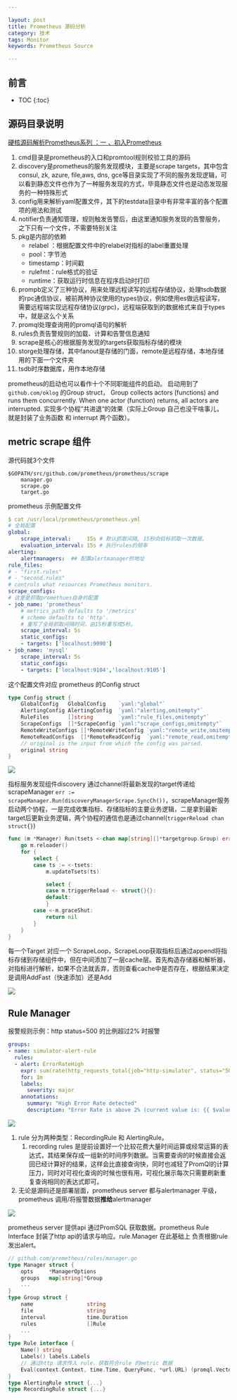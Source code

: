 ```yaml
---

layout: post
title: Prometheus 源码分析
category: 技术
tags: Monitor
keywords: Prometheus Source

---
```


## 前言

* TOC
{:toc}

## 源码目录说明

[硬核源码解析Prometheus系列 ：一 、初入Prometheus](https://mp.weixin.qq.com/s/JUBe3D_gIIoC1Wi-jMYJTw)

1. cmd目录是prometheus的入口和promtool规则校验工具的源码
2. discovery是prometheus的服务发现模块，主要是scrape targets，其中包含consul, zk, azure, file,aws, dns, gce等目录实现了不同的服务发现逻辑，可以看到静态文件也作为了一种服务发现的方式，毕竟静态文件也是动态发现服务的一种特殊形式
3. config用来解析yaml配置文件，其下的testdata目录中有非常丰富的各个配置项的用法和测试
4. notifier负责通知管理，规则触发告警后，由这里通知服务发现的告警服务，之下只有一个文件，不需要特别关注
5. pkg是内部的依赖
    - relabel ：根据配置文件中的relabel对指标的label重置处理 
    - pool：字节池
    - timestamp：时间戳
    - rulefmt：rule格式的验证
    - runtime：获取运行时信息在程序启动时打印
6. prompb定义了三种协议，用来处理远程读写的远程存储协议，处理tsdb数据的rpc通信协议，被前两种协议使用的types协议，例如使用es做远程读写，需要远程端实现远程存储协议(grpc)，远程端获取到的数据格式来自于types中，就是这么个关系
7. promql处理查询用的promql语句的解析
8. rules负责告警规则的加载、计算和告警信息通知
9. scrape是核心的根据服务发现的targets获取指标存储的模块
10. storge处理存储，其中fanout是存储的门面，remote是远程存储，本地存储用的下面一个文件夹
11. tsdb时序数据库，用作本地存储

prometheus的启动也可以看作十个不同职能组件的启动。 启动用到了 `github.com/oklog` 的Group struct， Group collects actors (functions) and runs them concurrently. When one actor (function) returns, all actors are interrupted. 实现多个协程”共进退“的效果（实际上Group 自己也没干啥事儿， 就是封装了业务函数 和 interrupt 两个函数）。

## metric scrape 组件

源代码就3个文件

```
$GOPATH/src/github.com/prometheus/prometheus/scrape
    manager.go
    scrape.go
    target.go
```

prometheus 示例配置文件

```yaml
$ cat /usr/local/prometheus/prometheus.yml
# 全局配置
global:
    scrape_interval:     15s # 默认抓取间隔, 15秒向目标抓取一次数据。
    evaluation_interval: 15s # 执行rules的频率
alerting:
    alertmanagers:  ## 配置alertmanager的地址
rule_files:
# - "first.rules"
# - "second.rules"
# controls what resources Prometheus monitors.
scrape_configs:
# 这里是抓取promethues自身的配置
- job_name: 'prometheus'
    # metrics_path defaults to '/metrics'
    # scheme defaults to 'http'.
    # 重写了全局抓取间隔时间，由15秒重写成5秒。
    scrape_interval: 5s
    static_configs:
    - targets: ['localhost:9090']
- job_name: 'mysql'
    scrape_interval: 5s
    static_configs:
    - targets: ['localhost:9104','localhost:9105']
```

这个配置文件对应 prometheus 的Config struct

```go
type Config struct {
	GlobalConfig   GlobalConfig    `yaml:"global"`
	AlertingConfig AlertingConfig  `yaml:"alerting,omitempty"`
	RuleFiles      []string        `yaml:"rule_files,omitempty"`
	ScrapeConfigs  []*ScrapeConfig `yaml:"scrape_configs,omitempty"`
	RemoteWriteConfigs []*RemoteWriteConfig `yaml:"remote_write,omitempty"`
	RemoteReadConfigs  []*RemoteReadConfig  `yaml:"remote_read,omitempty"`
	// original is the input from which the config was parsed.
	original string
}
```


![](/public/upload/go/prometheus_scraper_object.png)


指标服务发现组件discovery 通过channel将最新发现的target传递给scrapeManager `err := scrapeManager.Run(discoveryManagerScrape.SyncCh())`，scrapeManager服务启动两个协程，一是完成收集指标、存储指标的主要业务逻辑，二是拿到最新target后更新业务逻辑，两个协程的通信也是通过channel(`triggerReload chan struct{}`)

```go
func (m *Manager) Run(tsets <-chan map[string][]*targetgroup.Group) error {
	go m.reloader()
	for {
		select {
		case ts := <-tsets:
			m.updateTsets(ts)

			select {
			case m.triggerReload <- struct{}{}:
			default:
			}
		case <-m.graceShut:
			return nil
		}
	}
}
```

每一个Target 对应一个 ScrapeLoop，ScrapeLoop获取指标后通过append将指标存储到存储组件中，但在中间添加了一层cache层。首先构造存储器和解析器，对指标进行解析，如果不合法就丢弃，否则查看cache中是否存在，根据结果决定是调用AddFast（快速添加）还是Add

![](/public/upload/go/prometheus_scraper_sequence.png)

## Rule Manager

报警规则示例：http status=500 的比例超过2% 时报警

```yaml
groups:
- name: simulator-alert-rule
  rules:
  - alert: ErrorRateHigh
    expr: sum(rate(http_requests_total{job="http-simulator", status="500"}[5m])) / sum(rate(http_requests_total{job="http-simulator"}[5m])) > 0.02
    for: 1m
    labels:
      severity: major
    annotations:
      summary: "High Error Rate detected"
      description: "Error Rate is above 2% (current value is: {{ $value }}"
```

![](/public/upload/go/prometheus_rule_object.png)

1. rule 分为两种类型：RecordingRule 和 AlertingRule。 
    1. recording rules 是提前设置好一个比较花费大量时间运算或经常运算的表达式，其结果保存成一组新的时间序列数据。当需要查询的时候直接会返回已经计算好的结果，这样会比直接查询快，同时也减轻了PromQl的计算压力，同时对可视化查询的时候也很有用，可视化展示每次只需要刷新重复查询相同的表达式即可。
2. 无论是源码还是部署层面，prometheus server 都与alertmanager 平级，prometheus 调用/将报警数据**推给**alertmanager

![](/public/upload/go/prometheus_rule_sequence.png)


prometheus server 提供api 通过PromSQL 获取数据。prometheus Rule Interface 封装了http api的请求与响应。rule.Manager 在此基础上 负责根据rule 发出alert。

```go
// github.com/prometheus/rules/manager.go
type Manager struct {
	opts     *ManagerOptions
    groups   map[string]*Group
    ...
}
type Group struct {
	name                 string
	file                 string
	interval             time.Duration
    rules                []Rule
    ...
}
type Rule interface {
	Name() string
    Labels() labels.Labels
    // 通过http 请求传入 rule，获取符合rule 的metric 数据
	Eval(context.Context, time.Time, QueryFunc, *url.URL) (promql.Vector, error)
}
type AlertingRule struct {...}
type RecordingRule struct {...}
```
